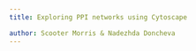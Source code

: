 ```yaml
---
title: Exploring PPI networks using Cytoscape

author: Scooter Morris & Nadezhda Doncheva 
---
```



